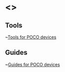 # <<No One>>

## Tools

~[Tools for POCO devices](tools.md)

## Guides

~[Guides for POCO devices](guides.md)

